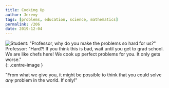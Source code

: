 ```yaml
---
title: Cooking Up
author: Jeremy
tags: [problems, education, science, mathematics]
permalink: /206
date: 2019-12-04
---
```


![Student: "Professor, why do you make the problems so hard for us?" Professor: "Hard?! If you think this is bad, wait until you get to grad school. We are like chefs here! We cook up perfect problems for you. It only gets worse."](https://res.cloudinary.com/dh3hm8pb7/image/upload/c_scale,q_auto:best,w_615/v1535842782/Handwaving/Published/CookingUp.png){: .centre-image }

"From what we give you, it might be possible to think that you could solve *any* problem in the world. If only!"
